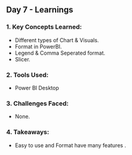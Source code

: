 ## Day 7 - Learnings

### 1. Key Concepts Learned:
- Different types of Chart & Visuals.
- Format in PowerBI.
- Legend & Comma Seperated format.
- Slicer.

### 2. Tools Used:
- Power BI Desktop

### 3. Challenges Faced:
- None.

### 4. Takeaways:
- Easy to use and Format have many features .
